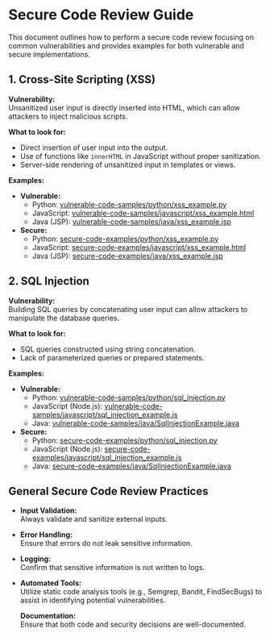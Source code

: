 # Secure Code Review Guide

This document outlines how to perform a secure code review focusing on common vulnerabilities and provides examples for both vulnerable and secure implementations.

## 1. Cross-Site Scripting (XSS)

**Vulnerability:**  
Unsanitized user input is directly inserted into HTML, which can allow attackers to inject malicious scripts.

**What to look for:**
- Direct insertion of user input into the output.
- Use of functions like `innerHTML` in JavaScript without proper sanitization.
- Server-side rendering of unsanitized input in templates or views.

**Examples:**
- **Vulnerable:**
  - Python: [vulnerable-code-samples/python/xss_example.py](../vulnerable-code-samples/python/xss_example.py)
  - JavaScript: [vulnerable-code-samples/javascript/xss_example.html](../vulnerable-code-samples/javascript/xss_example.html)
  - Java (JSP): [vulnerable-code-samples/java/xss_example.jsp](../vulnerable-code-samples/java/xss_example.jsp)
- **Secure:**
  - Python: [secure-code-examples/python/xss_example.py](../secure-code-examples/python/xss_example.py)
  - JavaScript: [secure-code-examples/javascript/xss_example.html](../secure-code-examples/javascript/xss_example.html)
  - Java (JSP): [secure-code-examples/java/xss_example.jsp](../secure-code-examples/java/xss_example.jsp)

## 2. SQL Injection

**Vulnerability:**  
Building SQL queries by concatenating user input can allow attackers to manipulate the database queries.

**What to look for:**
- SQL queries constructed using string concatenation.
- Lack of parameterized queries or prepared statements.

**Examples:**
- **Vulnerable:**
  - Python: [vulnerable-code-samples/python/sql_injection.py](../vulnerable-code-samples/python/sql_injection.py)
  - JavaScript (Node.js): [vulnerable-code-samples/javascript/sql_injection_example.js](../vulnerable-code-samples/javascript/sql_injection_example.js)
  - Java: [vulnerable-code-samples/java/SqlInjectionExample.java](../vulnerable-code-samples/java/SqlInjectionExample.java)
- **Secure:**
  - Python: [secure-code-examples/python/sql_injection.py](../secure-code-examples/python/sql_injection.py)
  - JavaScript (Node.js): [secure-code-examples/javascript/sql_injection_example.js](../secure-code-examples/javascript/sql_injection_example.js)
  - Java: [secure-code-examples/java/SqlInjectionExample.java](../secure-code-examples/java/SqlInjectionExample.java)

## General Secure Code Review Practices

- **Input Validation:**  
  Always validate and sanitize external inputs.

- **Error Handling:**  
  Ensure that errors do not leak sensitive information.

- **Logging:**  
  Confirm that sensitive information is not written to logs.

- **Automated Tools:**  
  Utilize static code analysis tools (e.g., Semgrep, Bandit, FindSecBugs) to assist in identifying potential vulnerabilities.

  **Documentation:**  
  Ensure that both code and security decisions are well-documented.
